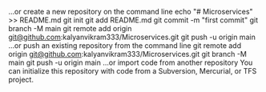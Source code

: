 …or create a new repository on the command line
echo "# Microservices" >> README.md
git init
git add README.md
git commit -m "first commit"
git branch -M main
git remote add origin git@github.com:kalyanvikram333/Microservices.git
git push -u origin main
…or push an existing repository from the command line
git remote add origin git@github.com:kalyanvikram333/Microservices.git
git branch -M main
git push -u origin main
…or import code from another repository
You can initialize this repository with code from a Subversion, Mercurial, 
or TFS project.


